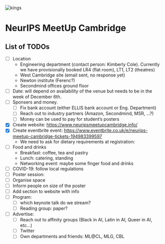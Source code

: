 ![kings](https://user-images.githubusercontent.com/13780846/138556284-e3918afb-adbc-4f94-bdd0-c56afa5b607c.jpg)

# NeurIPS MeetUp Cambridge

## List of TODOs

- [ ] Location
  - Engineering department (contact person: Kimberly Cole). Currently we have provisionally booked LR4 (flat room), LT1, LT2 (theatres)
  - West Cambridge site (email sent, no response yet)
  - Newton institute (Ferenc?)
  - Secondmind offices ground floor
- [ ] Date: will depend on availability of the venue but needs to be in the week of December 6th.
- [ ] Sponsers and money.
  - [ ] Fix bank account (either ELLIS bank account or Eng. Department)
  - [ ] Reach out to industry partners (Amazon, Secondmind, MSR, …?)
  - [ ] Money can be used to pay for student’s posters
- [x] Create website: https://www.neuripsmeetupcambridge.info/
- [x] Create eventbrite event: https://www.eventbrite.co.uk/e/neurips-meetup-cambridge-tickets-194983399597
  - We need to ask for dietary requirements at registration: 
- [ ] Food and drinks
  - Breakfast: coffee, tea and pastry
  - Lunch: catering, standing
  - Networking event: maybe some finger food and drinks
- [ ] COVID-19: follow local regulations
- [ ] Poster session:
 - [ ] Organise space
 - [ ] Inform people on size of the poster
 - [ ] Add section to website with info
- [ ] Program:
  - [ ] which keynote talk do we stream?
  - [ ] Reading group: paper?
- [ ] Advertise:
  - [ ] Reach out to affinity groups (Black in AI, Latin in AI, Queer in AI, etc…)
  - [ ] Twitter
  - [ ] Own departments and friends: ML@CL, MLG, CBL
